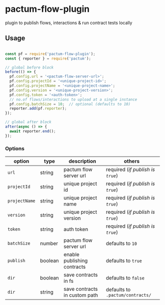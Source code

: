 # pactum-flow-plugin

plugin to publish flows, interactions &amp; run contract tests locally

## Usage

```js

const pf = require('pactum-flow-plugin');
const { reporter } = require('pactum');

// global before block
before(() => {
  pf.config.url = '<pactum-flow-server-url>';
  pf.config.projectId = '<unique-project-id>';
  pf.config.projectName = '<unique-project-name>';
  pf.config.version = '<unique-project-version>';
  pf.config.token = '<auth-token>';
  // no.of flows/interactions to upload at a single instance
  pf.config.batchSize = 10;  // optional (defaults to 10)
  reporter.add(pf.reporter);
});

// global after block
after(async () => {
  await reporter.end();
});

```

### Options

| option        | type    | description                   | others                            |
|---------------|---------|-------------------------------|-----------------------------------|
| `url`         | string  | pactum flow server url        | required (*if publish is `true`*) |
| `projectId`   | string  | unique project id             | required (*if publish is `true`*) |
| `projectName` | string  | unique project name           | required (*if publish is `true`*) |
| `version`     | string  | unique project version        | required (*if publish is `true`*) |
| `token`       | string  | auth token                    | required (*if publish is `true`*) |
| `batchSize`   | number  | pactum flow server url        | defaults to `10`                  |
| `publish`     | boolean | enable publishing contracts   | defaults to `true`                |
| `dir`         | boolean | save contracts in fs          | defaults to `false`               |
| `dir`         | string  | save contracts in custom path | defaults to `.pactum/contracts/`  |
